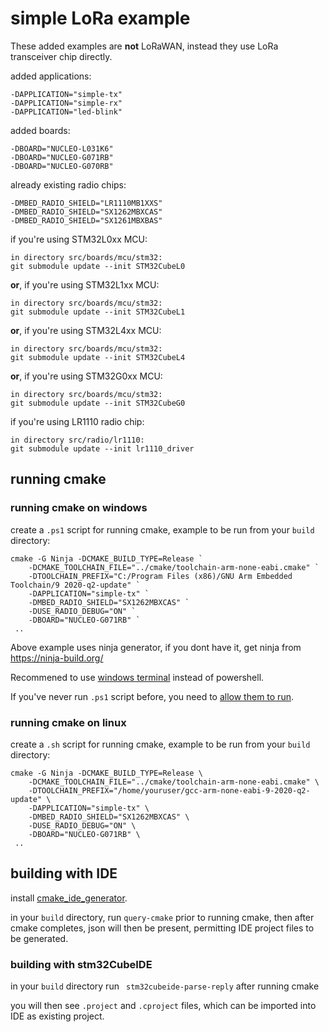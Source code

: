 
# simple LoRa example
These added examples are **not** LoRaWAN, instead they use LoRa transceiver chip directly.

added applications:

    -DAPPLICATION="simple-tx"
    -DAPPLICATION="simple-rx"
    -DAPPLICATION="led-blink" 

added boards:

    -DBOARD="NUCLEO-L031K6"
    -DBOARD="NUCLEO-G071RB" 
    -DBOARD="NUCLEO-G070RB" 
    
already existing radio chips:

    -DMBED_RADIO_SHIELD="LR1110MB1XXS"
    -DMBED_RADIO_SHIELD="SX1262MBXCAS"
    -DMBED_RADIO_SHIELD="SX1261MBXBAS"
    
if you're using STM32L0xx MCU:

    in directory src/boards/mcu/stm32:
    git submodule update --init STM32CubeL0

**or**, if you're using STM32L1xx MCU:

    in directory src/boards/mcu/stm32:
    git submodule update --init STM32CubeL1

**or**, if you're using STM32L4xx MCU:

    in directory src/boards/mcu/stm32:
    git submodule update --init STM32CubeL4

**or**, if you're using STM32G0xx MCU:

    in directory src/boards/mcu/stm32:
    git submodule update --init STM32CubeG0

if you're using LR1110 radio chip:

    in directory src/radio/lr1110:
    git submodule update --init lr1110_driver
        
## running cmake
### running cmake on windows
create a ``.ps1`` script for running cmake, example to be run from your ``build`` directory:

    cmake -G Ninja -DCMAKE_BUILD_TYPE=Release `
        -DCMAKE_TOOLCHAIN_FILE="../cmake/toolchain-arm-none-eabi.cmake" `
        -DTOOLCHAIN_PREFIX="C:/Program Files (x86)/GNU Arm Embedded Toolchain/9 2020-q2-update" `
        -DAPPLICATION="simple-tx" `
        -DMBED_RADIO_SHIELD="SX1262MBXCAS" `
        -DUSE_RADIO_DEBUG="ON" `
        -DBOARD="NUCLEO-G071RB" `
     ..
     
 Above example uses ninja generator, if you dont have it, get ninja from https://ninja-build.org/
 
 Recommened to use [windows terminal](https://docs.microsoft.com/en-us/windows/terminal/) instead of powershell.
 
 If you've never run ``.ps1`` script before, you need to [allow them to run](https://superuser.com/questions/106360/how-to-enable-execution-of-powershell-scripts).
 
### running cmake on linux
create a ``.sh`` script for running cmake, example to be run from your ``build`` directory:

    cmake -G Ninja -DCMAKE_BUILD_TYPE=Release \
        -DCMAKE_TOOLCHAIN_FILE="../cmake/toolchain-arm-none-eabi.cmake" \
        -DTOOLCHAIN_PREFIX="/home/youruser/gcc-arm-none-eabi-9-2020-q2-update" \
        -DAPPLICATION="simple-tx" \
        -DMBED_RADIO_SHIELD="SX1262MBXCAS" \
        -DUSE_RADIO_DEBUG="ON" \
        -DBOARD="NUCLEO-G071RB" \
     ..

## building with IDE
install [cmake_ide_generator](https://github.com/dudmuck/cmake_ide_generator).

in your ``build`` directory, run ``query-cmake`` prior to running cmake, then after cmake completes, json will then be present, permitting IDE project files to be generated.
### building with stm32CubeIDE


in your ``build`` directory run `` stm32cubeide-parse-reply`` after running cmake

you will then see ``.project`` and ``.cproject`` files, which can be imported into IDE as existing project.

